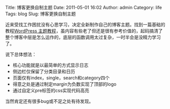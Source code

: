 Title: 博客更换自制主题
Date: 2011-05-01 16:02
Author: admin
Category: life
Tags: blog
Slug: 博客更换自制主题

近来受找工作困扰没有心思学习，决定全新制作自己的博客主题。找到一篇基础的教程[WordPress
主题教程](http://fairyfish.net/series/wordpress-theme-tutorials/)，虽内容有些老了但还是很有参考价值的，起码搞清了整个博客中层是怎么运作的，底层的函数调用太过复杂，一时半会是没精力学习了。

说下总体想法：

-   核心功能就是以最简单的方式显示日志
-   侧边栏仅保留了分类目录和日历
-   页面仅有index，single，search和category四个
-   得意之处是通过制定margin为负数实现了顶部的logo
-   通过自定义pre标签的css实现代码高亮

当然肯定还有很多bug或不足之处有待发现。
